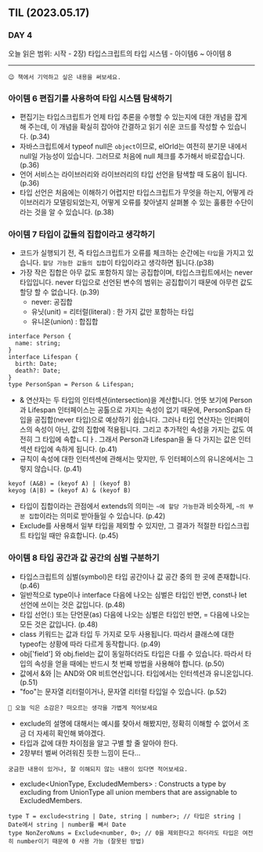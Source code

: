 ## TIL (2023.05.17)

### DAY 4

오늘 읽은 범위: 시작 - 2장) 타입스크립트의 타입 시스템 - 아이템6 ~ 아이템 8

---

```
😉 책에서 기억하고 싶은 내용을 써보세요.
```

### 아이템 6 편집기를 사용하여 타입 시스템 탐색하기

- 편집기는 타입스크립트가 언제 타입 추론을 수행할 수 있는지에 대한 개념을 잡게 해 주는데,
  이 개념을 확실히 잡아야 간결하고 읽기 쉬운 코드를 작성할 수 있습니다. (p.34)
- 자바스크립트에서 typeof null은 `object`이므로, elOrId는 여전히 분기문 내에서 null일 가능성이 있습니다.
  그러므로 처음에 null 체크를 추가해서 바로잡습니다. (p.36)
- 언어 서비스는 라이브러리와 라이브러리의 타입 선언을 탐색할 때 도움이 됩니다. (p.36)
- 타입 선언은 처음에는 이해하기 어렵지만 타입스크립트가 무엇을 하는지, 어떻게 라이브러리가 모델링되었는지,
  어떻게 오류를 찾아낼지 살펴볼 수 있는 훌륭한 수단이라는 것을 알 수 있습니다. (p.38)

### 아이템 7 타입이 값들의 집합이라고 생각하기

- 코드가 실행되기 전, 즉 타입스크립트가 오류를 체크하는 순간에는 `타입`을 가지고 있습니다. `할당 가능한 값들의 집합`이 타입이라고 생각하면 됩니다.(p38)
- 가장 작은 집합은 아무 값도 포함하지 않는 공집합이며, 타입스크립트에서는 never 타입입니다. never 타입으로 선언된 변수의 범위는 공집합이기 때문에
  아무런 값도 할당 할 수 없습니다. (p.39)
  - never: 공집합
  - 유닛(unit) = 리터럴(literal) : 한 가지 값만 포함하는 타입
  - 유니온(union) : 합집합

```
interface Person {
  name: string;
}
interface Lifespan {
  birth: Date;
  death?: Date;
}
type PersonSpan = Person & Lifespan;
```

- & 연산자는 두 타입의 인터섹션(intersection)을 계산합니다. 언뜻 보기에 Person과 Lifespan 인터페이스는 공톨으로 가지는 속성이 없기 때문에,
  PersonSpan 타입을 공집합(never 타입)으로 예상하기 쉽습니다. 그러나 타입 연산자는 인터페이스의 속성이 아닌, 값의 집합에 적용됩니다.
  그리고 추가적인 속성을 가지는 값도 여전히 그 타입에 속합ㄴ디ㅏ. 그래서 Person과 Lifespan을 둘 다 가지는 값은 인터섹션 타입에 속하게 됩니다. (p.41)
- 규칙이 속성에 대한 인터섹션에 관해서는 맞지만, 두 인터페이스의 유니온에서는 그렇지 않습니다. (p.41)

```
keyof (A&B) = (keyof A) | (keyof B)
keyog (A|B) = (keyof A) & (keyof B)
```

- 타입이 집합이라는 관점에서 extends의 의미는 `~에 할당 가능한`과 비슷하게, `~의 부분 집합`이라는 의미로 받아들일 수 있습니다. (p.42)
- Exclude를 사용해서 일부 타입을 제외할 수 있지만, 그 결과가 적절한 타입스크립트 타입일 때만 유효합니다. (p.45)

### 아이템 8 타입 공간과 값 공간의 심벌 구분하기

- 타입스크립트의 심벌(symbol)은 타입 공간이나 값 공간 중의 한 곳에 존재합니다. (p.46)
- 일반적으로 type이나 interface 다음에 나오는 심벌은 타입인 반면, const나 let 선언에 쓰이는 것은 값입니다. (p.48)
- 타입 선언(:) 또는 단언문(as) 다음에 나오는 심벌은 타입인 반면, = 다음에 나오는 모든 것은 값입니다. (p.48)
- class 키워드는 값과 타입 두 가지로 모두 사용됩니다. 따라서 클래스에 대한 typeof는 상황에 따라 다르게 동작합니다. (p.49)
- obj['field'] 와 obj.field는 값이 동일하더라도 타입은 다를 수 있습니다. 따라서 타입의 속성을 얻을 때에는
  반드시 첫 번째 방법을 사용해야 합니다. (p.50)
- 값에서 &와 |는 AND와 OR 비트연산입니다. 타입에서는 인터섹션과 유니온입니다. (p.51)
- "foo"는 문자열 리터럴이거나, 문자열 리터럴 타입일 수 있습니다. (p.52)

```
🤔 오늘 익은 소감은? 떠오르는 생각을 가볍게 적어보세요
```

- exclude의 설명에 대해서는 예시를 찾아서 해봤지만, 정확히 이해할 수 없어서 조금 더 자세히 확인해 봐야겠다.
- 타입과 값에 대한 차이점을 알고 구별 할 줄 알아야 한다.
- 2장부터 벌써 어려워진 듯한 느낌이 든다...

```
궁금한 내용이 있거나, 잘 이해되지 않는 내용이 있다면 적어보세요.
```

- exclude<UnionType, ExcludedMembers> : Constructs a type by excluding from UnionType all union members that are assignable to ExcludedMembers.

```
type T = exclude<string | Date, string | number>; // 타입은 string | Date에서 string | number를 빼서 Date
type NonZeroNums = Exclude<number, 0>; // 0을 제외한다고 하더라도 타입은 여전히 number이기 때문에 0 사용 가능 (잘못된 방법)
```
